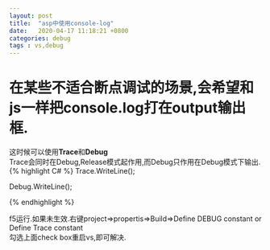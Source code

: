 ```yaml
---
layout: post
title:  "asp中使用console-log"
date:   2020-04-17 11:18:21 +0800
categories: debug
tags : vs,debug
---
```


# 在某些不适合断点调试的场景,会希望和js一样把console.log打在output输出框.

这时候可以使用**Trace**和**Debug**  
Trace会同时在Debug,Release模式起作用,而Debug只作用在Debug模式下输出.  
{% highlight C# %}
Trace.WriteLine();

Debug.WriteLine();

{% endhighlight %}  

f5运行.如果未生效.右键project=>propertis=>Build=>Define DEBUG constant or Define Trace constant  
勾选上面check box重启vs,即可解决.


